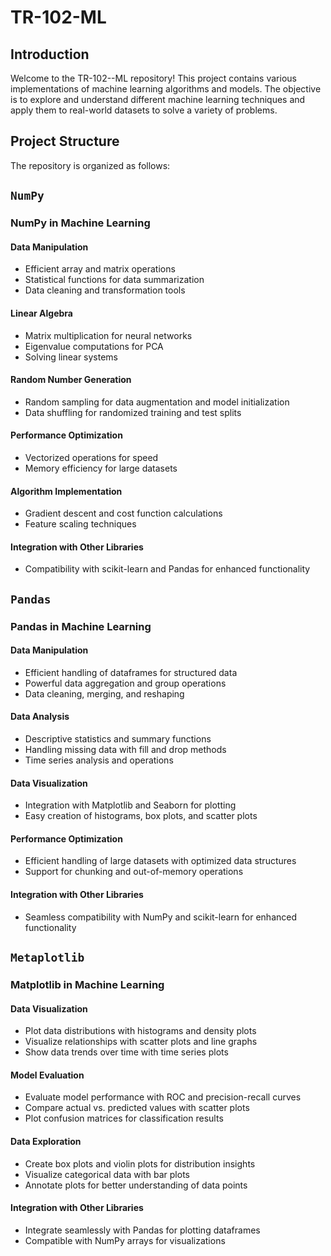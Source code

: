 # TR-102-ML

## Introduction
Welcome to the TR-102--ML repository! This project contains various implementations of machine learning algorithms and models. The objective is to explore and understand different machine learning techniques and apply them to real-world datasets to solve a variety of problems.

## Project Structure
The repository is organized as follows:

## `NumPy`
### NumPy in Machine Learning

#### Data Manipulation
- Efficient array and matrix operations
- Statistical functions for data summarization
- Data cleaning and transformation tools

#### Linear Algebra
- Matrix multiplication for neural networks
- Eigenvalue computations for PCA
- Solving linear systems

#### Random Number Generation
- Random sampling for data augmentation and model initialization
- Data shuffling for randomized training and test splits

#### Performance Optimization
- Vectorized operations for speed
- Memory efficiency for large datasets

#### Algorithm Implementation
- Gradient descent and cost function calculations
- Feature scaling techniques

#### Integration with Other Libraries
- Compatibility with scikit-learn and Pandas for enhanced functionality

## `Pandas`
### Pandas in Machine Learning

#### Data Manipulation
- Efficient handling of dataframes for structured data
- Powerful data aggregation and group operations
- Data cleaning, merging, and reshaping

#### Data Analysis
- Descriptive statistics and summary functions
- Handling missing data with fill and drop methods
- Time series analysis and operations

#### Data Visualization
- Integration with Matplotlib and Seaborn for plotting
- Easy creation of histograms, box plots, and scatter plots

#### Performance Optimization
- Efficient handling of large datasets with optimized data structures
- Support for chunking and out-of-memory operations

#### Integration with Other Libraries
- Seamless compatibility with NumPy and scikit-learn for enhanced functionality


## `Metaplotlib`
### Matplotlib in Machine Learning

#### Data Visualization
- Plot data distributions with histograms and density plots
- Visualize relationships with scatter plots and line graphs
- Show data trends over time with time series plots

#### Model Evaluation
- Evaluate model performance with ROC and precision-recall curves
- Compare actual vs. predicted values with scatter plots
- Plot confusion matrices for classification results

#### Data Exploration
- Create box plots and violin plots for distribution insights
- Visualize categorical data with bar plots
- Annotate plots for better understanding of data points

#### Integration with Other Libraries
- Integrate seamlessly with Pandas for plotting dataframes
- Compatible with NumPy arrays for visualizations
